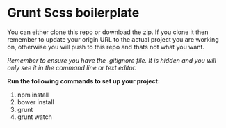 Grunt Scss boilerplate
=====================

You can either clone this repo or download the zip. If you clone it then remember to update your origin URL to the actual project you are working on, otherwise you will push to this repo and thats not what you want. 

*Remember to ensure you have the .gitignore file. It is hidden and you will only see it in the command line or text editor.*

**Run the following commands to set up your project:**

1.  npm install
2.  bower install
3.  grunt
4.  grunt watch
